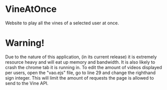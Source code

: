 # VineAtOnce
Website to play all the vines of a selected user at once.

# Warning! #
Due to the nature of this application, (in its current release) it is extremely resource heavy and will eat up memory and bandwidth. It is also likely to crash the chrome tab it is running in. To edit the amount of videos displayed per users, open the "vao.ejs" file, go to line 29 and change the righthand sign integer. This will limit the amount of requests the page is allowed to send to the Vine API.

